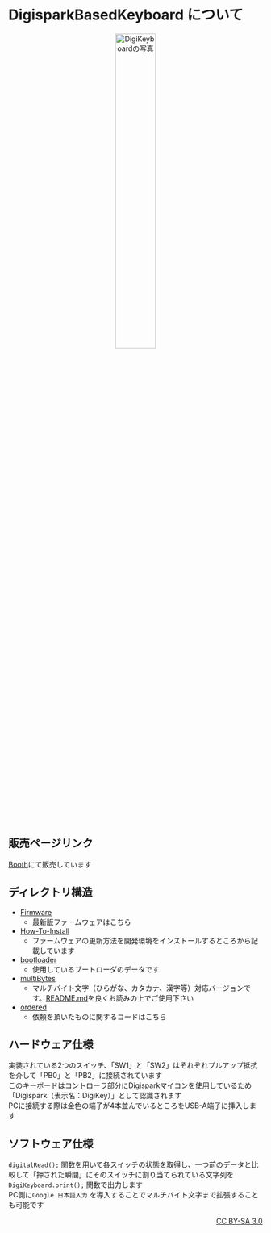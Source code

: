 # DigisparkBasedKeyboard について

<div align="center"><img src="https://s2.booth.pm/9e9f8732-63c1-40af-8dce-9f3f849a0641/i/3342532/3e789ed9-e795-4617-9c9d-abfac0a62aef_base_resized.jpg" alt="DigiKeyboardの写真" width="40%"></div>

## 販売ページリンク

[Booth](https://nch-mosfet.booth.pm/items/3342532)にて販売しています

## ディレクトリ構造

- [Firmware](./Firmware)
  - 最新版ファームウェアはこちら
- [How-To-Install](./How-To-Install)
  - ファームウェアの更新方法を開発環境をインストールするところから記載しています
- [bootloader](./bootloader)
  - 使用しているブートローダのデータです
- [multiBytes](./multiBytes)
  - マルチバイト文字（ひらがな、カタカナ、漢字等）対応バージョンです。[README.md](./multiBytes/README.md)を良くお読みの上でご使用下さい
- [ordered](./ordered)
  - 依頼を頂いたものに関するコードはこちら

## ハードウェア仕様

実装されている2つのスイッチ、「SW1」と「SW2」はそれぞれプルアップ抵抗を介して「PB0」と「PB2」に接続されています  
このキーボードはコントローラ部分にDigisparkマイコンを使用しているため「Digispark（表示名：DigiKey）」として認識されます  
PCに接続する際は金色の端子が4本並んでいるところをUSB-A端子に挿入します  

## ソフトウェア仕様

`digitalRead();` 関数を用いて各スイッチの状態を取得し、一つ前のデータと比較して「押された瞬間」にそのスイッチに割り当てられている文字列を`DigiKeyboard.print();` 関数で出力します  
PC側に`Google 日本語入力` を導入することでマルチバイト文字まで拡張することも可能です  

<div align="right"><a href="https://creativecommons.org/licenses/by-sa/3.0/deed.ja" target="_blank" rel="noopener noreferrer">CC BY-SA 3.0</a></div>
